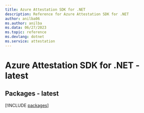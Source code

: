 ```yaml
---
title: Azure Attestation SDK for .NET
description: Reference for Azure Attestation SDK for .NET
author: anilba06
ms.author: anilba
ms.data: 06/27/2023
ms.topic: reference
ms.devlang: dotnet
ms.service: attestation
---
```

# Azure Attestation SDK for .NET - latest
## Packages - latest
[!INCLUDE [packages](attestation-index.md)]